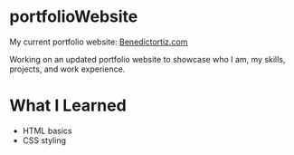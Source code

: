 # portfolioWebsite
My current portfolio website: [Benedictortiz.com](https://benedictortiz.com/)

Working on an updated portfolio website to showcase who I am, my skills, projects, and work experience.

# What I Learned  
* HTML basics
* CSS styling